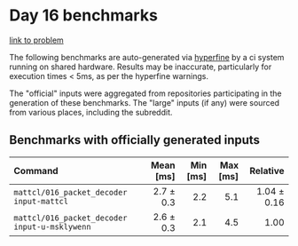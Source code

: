 # Day 16 benchmarks

[link to problem](http://adventofcode.com/2021/day/16)

The following benchmarks are auto-generated via [hyperfine](https://github.com/sharkdp/hyperfine) by a ci system running on shared hardware. Results may be inaccurate, particularly for execution times < 5ms, as per the hyperfine warnings.

The "official" inputs were aggregated from repositories participating in the generation of these benchmarks. The "large" inputs (if any) were sourced from various places, including the subreddit.

## Benchmarks with officially generated inputs
| Command | Mean [ms] | Min [ms] | Max [ms] | Relative |
|:---|---:|---:|---:|---:|
| `mattcl/016_packet_decoder input-mattcl` | 2.7 ± 0.3 | 2.2 | 5.1 | 1.04 ± 0.16 |
| `mattcl/016_packet_decoder input-u-msklywenn` | 2.6 ± 0.3 | 2.1 | 4.5 | 1.00 |
